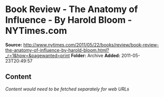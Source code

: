 # Book Review - The Anatomy of Influence - By Harold Bloom - NYTimes.com

**Source:** http://www.nytimes.com/2011/05/22/books/review/book-review-the-anatomy-of-influence-by-harold-bloom.html?_r=1&hpw=&pagewanted=print
**Folder:** Archive
**Added:** 2011-05-23T20:49:57




## Content
*Content would need to be fetched separately for web URLs*

